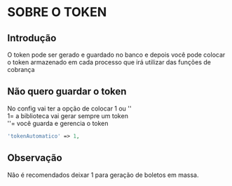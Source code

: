 # SOBRE O TOKEN

## Introdução
O token pode ser gerado e guardado no banco e depois você pode colocar o token armazenado em cada processo que irá utilizar das funções de cobrança

## Não quero guardar o token
No config vai ter a opção de colocar 1 ou ''<br>
1= a biblioteca vai gerar sempre um token <br>
''= você guarda e gerencia o token 

```php
'tokenAutomatico' => 1,
```

## Observação
Não é recomendados deixar 1 para geração de boletos em massa.
